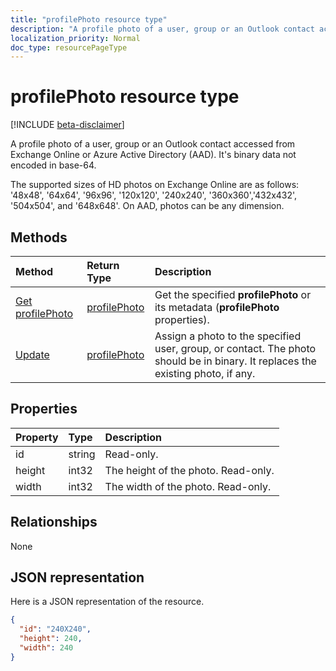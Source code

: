 ```yaml
---
title: "profilePhoto resource type"
description: "A profile photo of a user, group or an Outlook contact accessed from Exchange Online or Azure Active Directory (AAD). It's binary data not encoded in base-64."
localization_priority: Normal
doc_type: resourcePageType
---
```


# profilePhoto resource type

[!INCLUDE [beta-disclaimer](../../includes/beta-disclaimer.md)]

A profile photo of a user, group or an Outlook contact accessed from Exchange Online or Azure Active Directory (AAD). It's binary data not encoded in base-64.

The supported sizes of HD photos on Exchange Online are as follows: '48x48', '64x64', '96x96', '120x120', '240x240', 
'360x360','432x432', '504x504', and '648x648'. On AAD, photos can be any dimension.

## Methods

| Method       | Return Type  |Description|
|:---------------|:--------|:----------|
|[Get profilePhoto](../api/profilephoto-get.md) | [profilePhoto](profilephoto.md) |Get the specified **profilePhoto** or its metadata (**profilePhoto** properties). |
|[Update](../api/profilephoto-update.md) | [profilePhoto](profilephoto.md)  |Assign a photo to the specified user, group, or contact. The photo should be in binary. It replaces the existing photo, if any. |

## Properties
| Property	   | Type	|Description|
|:---------------|:--------|:----------|
|id|string|Read-only.|
|height|int32|The height of the photo. Read-only.|
|width|int32|The width of the photo. Read-only.|

## Relationships
None


## JSON representation

Here is a JSON representation of the resource.

<!-- {
  "blockType": "resource",
  "optionalProperties": [

  ],
  "keyProperty": "id",
  "@odata.type": "microsoft.graph.profilePhoto"
}-->

```json
{
  "id": "240X240",
  "height": 240,
  "width": 240
}

```
<!-- uuid: 8fcb5dbc-d5aa-4681-8e31-b001d5168d79
2015-10-25 14:57:30 UTC -->
<!--
{
  "type": "#page.annotation",
  "description": "profilePhoto resource",
  "keywords": "",
  "section": "documentation",
  "tocPath": "",
  "suppressions": []
}
-->
